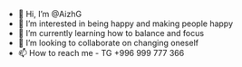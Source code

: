 - 👋 Hi, I’m @AizhG
- 👀 I’m interested in being happy and making people happy
- 🌱 I’m currently learning how to balance and focus
- 💞️ I’m looking to collaborate on changing oneself
- 📫 How to reach me - TG +996 999 777 366

<!---
AizhG/AizhG is a ✨ special ✨ repository because its `README.md` (this file) appears on your GitHub profile.
You can click the Preview link to take a look at your changes.
--->
